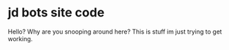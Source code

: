 # jd bots site code
Hello? Why are you snooping around here? This is stuff im just trying to get working.